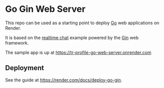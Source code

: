 # Go Gin Web Server

This repo can be used as a starting point to deploy [Go](https://golang.org/) web applications on Render.

It is based on the [realtime chat](https://github.com/gin-gonic/examples/tree/master/realtime-advanced) example powered by the [Gin](https://github.com/gin-gonic/gin) web framework.

The sample app is up at https://tr-profile-go-web-server.onrender.com

## Deployment

See the guide at https://render.com/docs/deploy-go-gin.
